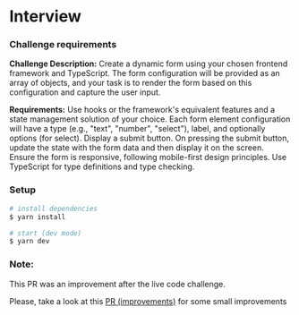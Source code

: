 # Interview

### Challenge requirements

**Challenge Description:**
Create a dynamic form using your chosen frontend framework and TypeScript. The form configuration will be provided as an array of objects, and your task is to render the form based on this configuration and capture the user input.

**Requirements:**
Use hooks or the framework's equivalent features and a state management solution of your choice.
Each form element configuration will have a type (e.g., "text", "number", "select"), label, and optionally options (for select).
Display a submit button. On pressing the submit button, update the state with the form data and then display it on the screen.
Ensure the form is responsive, following mobile-first design principles.
Use TypeScript for type definitions and type checking.


### Setup

```sh
# install dependencies
$ yarn install

# start (dev mode)
$ yarn dev
```

### Note: 

This PR was an improvement after the live code challenge.

Please, take a look at this [PR (improvements)](https://github.com/sebastiandelaroche/interview/pull/1) for some small improvements
